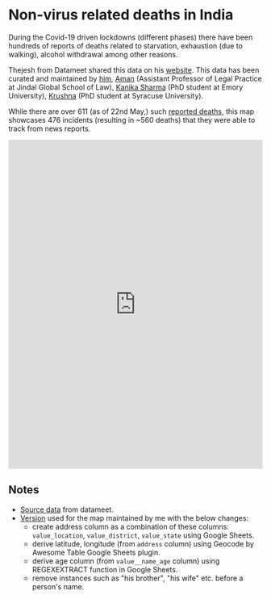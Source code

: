 # Non-virus related deaths in India

During the Covid-19 driven lockdowns (different phases) there have been hundreds of reports of deaths related to starvation, exhaustion (due to walking), alcohol withdrawal among other reasons.

Thejesh from Datameet shared this data on his [website](https://thejeshgn.com/projects/covid19-india/non-virus-deaths/). This data has been curated and maintained by [him](https://twitter.com/thej), [Aman](https://twitter.com/CB_Aman) (Assistant Professor of Legal Practice at Jindal Global School of Law), [Kanika Sharma](https://twitter.com/_kanikas_) (PhD student at Emory University), [Krushna](https://twitter.com/anhsurk) (PhD student at Syracuse University).

While there are over 611 (as of 22nd May,) such [reported deaths](https://twitter.com/_kanikas_/status/1264219703637139461), this map showcases 476 incidents (resulting in ~560 deaths) that they were able to track from news reports.

<iframe title="Non-virus deaths in India" aria-label="Map" id="datawrapper-chart-hjOsj" src="https://datawrapper.dwcdn.net/hjOsj/2/" scrolling="no" frameborder="0" style="width: 0; min-width: 100% !important; border: none;" height="652"></iframe><script type="text/javascript">!function(){"use strict";window.addEventListener("message",(function(a){if(void 0!==a.data["datawrapper-height"])for(var e in a.data["datawrapper-height"]){var t=document.getElementById("datawrapper-chart-"+e)||document.querySelector("iframe[src*='"+e+"']");t&&(t.style.height=a.data["datawrapper-height"][e]+"px")}}))}();
</script>

## Notes

- [Source data](https://github.com/datameet/covid19/blob/master/data/non_virus_deaths.json) from datameet.
- [Version](https://docs.google.com/spreadsheets/d/14t01Pia4A6KoyVZx38M7j9T0z9jFnohSCrnT8uOm4EE/edit#gid=876948547) used for the map maintained by me with the below changes:
  - create address column as a combination of these columns: `value_location`, `value_district`, `value_state` using Google Sheets. 
  - derive latitude, longitude (from `address` column) using Geocode by Awesome Table Google Sheets plugin.
  - derive age column (from `value__name_age` column) using REGEXEXTRACT function in Google Sheets.
  - remove instances such as "his brother", "his wife" etc. before a person's name.
